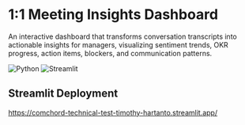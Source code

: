 # 1:1 Meeting Insights Dashboard

An interactive dashboard that transforms conversation transcripts into actionable insights for managers, visualizing sentiment trends, OKR progress, action items, blockers, and communication patterns.

![Python](https://img.shields.io/badge/Python-3.9+-green) ![Streamlit](https://img.shields.io/badge/Streamlit-1.28+-red)

## Streamlit Deployment
https://comchord-technical-test-timothy-hartanto.streamlit.app/